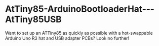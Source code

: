 # AtTiny85-ArduinoBootloaderHat---AtTiny85USB
Want to set up an ATTiny85 as quickly as possible with a hot-swappable Arduino Uno R3 hat and USB adapter PCBs? Look no further!
